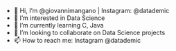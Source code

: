 - 👋 Hi, I’m @giovannimangano | Instagram: @datademic
- 👀 I’m interested in Data Science
- 🌱 I’m currently learning C, Java
- 💞️ I’m looking to collaborate on Data Science projects
- 📫 How to reach me: Instagram @datademic

<!---
giovannimangano/giovannimangano is a ✨ special ✨ repository because its `README.md` (this file) appears on your GitHub profile.
You can click the Preview link to take a look at your changes.
--->
